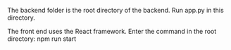 The backend folder is the root directory of the backend. Run app.py in this directory.

The front end uses the React framework. Enter the command in the root directory: npm run start
